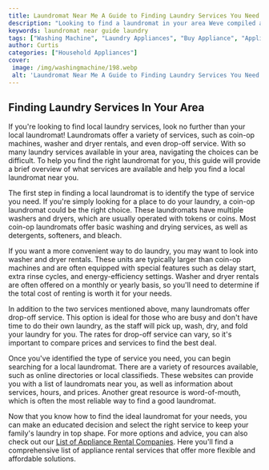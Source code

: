 ```yaml
---
title: Laundromat Near Me A Guide to Finding Laundry Services You Need In Your Area
description: "Looking to find a laundromat in your area Weve compiled a guide to help you locate the laundry services you need close to your home Read this post to learn more and find what you need"
keywords: laundromat near guide laundry
tags: ["Washing Machine", "Laundry Appliances", "Buy Appliance", "Appliance Guide"]
author: Curtis
categories: ["Household Appliances"]
cover: 
 image: /img/washingmachine/198.webp
 alt: 'Laundromat Near Me A Guide to Finding Laundry Services You Need in Your Area'
---
```

## Finding Laundry Services In Your Area

If you're looking to find local laundry services, look no further than your local laundromat! Laundromats offer a variety of services, such as coin-op machines, washer and dryer rentals, and even drop-off service. With so many laundry services available in your area, navigating the choices can be difficult. To help you find the right laundromat for you, this guide will provide a brief overview of what services are available and help you find a local laundromat near you. 

The first step in finding a local laundromat is to identify the type of service you need. If you're simply looking for a place to do your laundry, a coin-op laundromat could be the right choice. These laundromats have multiple washers and dryers, which are usually operated with tokens or coins. Most coin-op laundromats offer basic washing and drying services, as well as detergents, softeners, and bleach. 

If you want a more convenient way to do laundry, you may want to look into washer and dryer rentals. These units are typically larger than coin-op machines and are often equipped with special features such as delay start, extra rinse cycles, and energy-efficiency settings. Washer and dryer rentals are often offered on a monthly or yearly basis, so you'll need to determine if the total cost of renting is worth it for your needs. 

In addition to the two services mentioned above, many laundromats offer drop-off service. This option is ideal for those who are busy and don't have time to do their own laundry, as the staff will pick up, wash, dry, and fold your laundry for you. The rates for drop-off service can vary, so it's important to compare prices and services to find the best deal. 

Once you've identified the type of service you need, you can begin searching for a local laundromat. There are a variety of resources available, such as online directories or local classifieds. These websites can provide you with a list of laundromats near you, as well as information about services, hours, and prices. Another great resource is word-of-mouth, which is often the most reliable way to find a good laundromat. 

Now that you know how to find the ideal laundromat for your needs, you can make an educated decision and select the right service to keep your family's laundry in top shape. For more options and advice, you can also check out our [List of Appliance Rental Companies](./pages/appliance-rental). Here you'll find a comprehensive list of appliance rental services that offer more flexible and affordable solutions.
